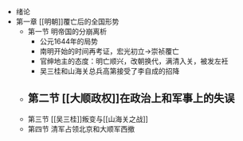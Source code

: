 - 绪论
- 第一章 [[明朝]]覆亡后的全国形势
	- 第一节 明帝国的分崩离析
		- 公元1644年的局势
		- 南明开始的时间再考证，宏光初立$\to$崇祯覆亡
		- 官绅地主的态度：明亡顺兴，改朝换代，满清入关，被发左衽
		- 吴三桂和山海关总兵高第接受了李自成的招降
	- 第二节 [[大顺政权]]在政治上和军事上的失误
		-
	- 第三节 [[吴三桂]]叛变与[[山海关之战]]
	- 第四节 清军占领北京和大顺军西撤